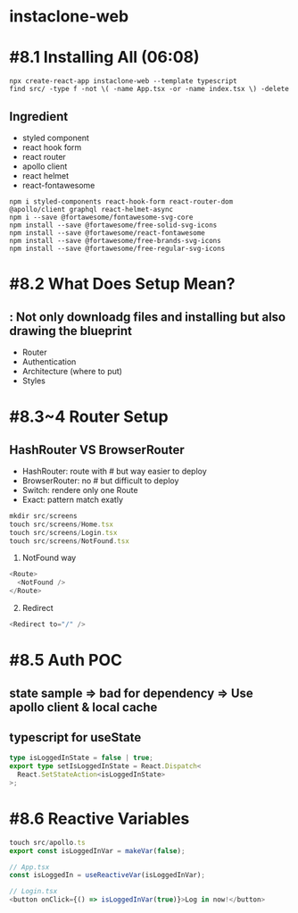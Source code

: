 # instaclone-web

# #8.1 Installing All (06:08)

```
npx create-react-app instaclone-web --template typescript
find src/ -type f -not \( -name App.tsx -or -name index.tsx \) -delete
```

## Ingredient

- styled component
- react hook form
- react router
- apollo client
- react helmet
- react-fontawesome

```
npm i styled-components react-hook-form react-router-dom @apollo/client graphql react-helmet-async
npm i --save @fortawesome/fontawesome-svg-core
npm install --save @fortawesome/free-solid-svg-icons
npm install --save @fortawesome/react-fontawesome
npm install --save @fortawesome/free-brands-svg-icons
npm install --save @fortawesome/free-regular-svg-icons
```

# #8.2 What Does Setup Mean?

## : Not only downloadg files and installing but also drawing the blueprint

- Router
- Authentication
- Architecture (where to put)
- Styles

# #8.3~4 Router Setup

## HashRouter VS BrowserRouter

- HashRouter: route with # but way easier to deploy
- BrowserRouter: no # but difficult to deploy
- Switch: rendere only one Route
- Exact: pattern match exatly

```js
mkdir src/screens
touch src/screens/Home.tsx
touch src/screens/Login.tsx
touch src/screens/NotFound.tsx
```

1. NotFound way

```js
<Route>
  <NotFound />
</Route>
```

2. Redirect

```js
<Redirect to="/" />
```

# #8.5 Auth POC

## state sample => bad for dependency => Use apollo client & local cache

## typescript for useState

```ts
type isLoggedInState = false | true;
export type setIsLoggedInState = React.Dispatch<
  React.SetStateAction<isLoggedInState>
>;
```

# #8.6 Reactive Variables

```ts
touch src/apollo.ts
export const isLoggedInVar = makeVar(false);

// App.tsx
const isLoggedIn = useReactiveVar(isLoggedInVar);

// Login.tsx
<button onClick={() => isLoggedInVar(true)}>Log in now!</button>
```
